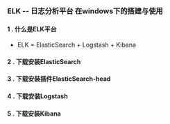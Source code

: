 

### ELK -- 日志分析平台 在windows下的搭建与使用

#### 1 .  什么是ELK平台

- ELK = ElasticSearch + Logstash + Kibana

#### 2 . 下载安装ElasticSearch

#### 3 . 下载安装插件ElasticSearch-head

#### 4 . 下载安装Logstash

#### 5 . 下载安装Kibana

